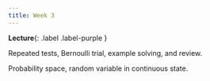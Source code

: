 ```yaml
---
title: Week 3
---
```


 **Lecture**{: .label .label-purple }

Repeated tests, Bernoulli trial, example solving, and review.

Probability space, random variable in continuous state.

  <!-- **Syllabus**{: .label .label-yellow } [PDF](../assets/lectures/Syllabus.pdf) -->
